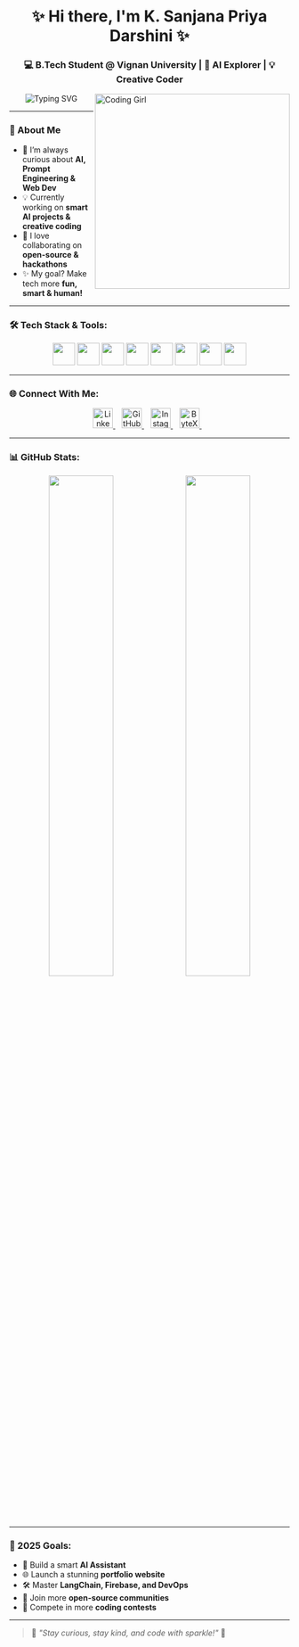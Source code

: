 <h1 align="center">✨ Hi there, I'm K. Sanjana Priya Darshini ✨</h1>
<h3 align="center">💻 B.Tech Student @ Vignan University | 🤖 AI Explorer | 💡 Creative Coder</h3>

<img align="right" alt="Coding Girl" width="350" src="https://images.unsplash.com/photo-1611928488291-630f1a1fc3e4?crop=entropy&cs=tinysrgb&fit=max&fm=jpg&ixid=M3wzNjUyOXwwfDF8c2VhcmNofDR8fGZlbWFsZSUyMGNvZGluZ3xlbnwwfHx8fDE2ODczMDY5MjY&ixlib=rb-4.0.3&q=80&w=400" />


<p align="center">
  <img src="https://readme-typing-svg.herokuapp.com?font=Fira+Code&weight=700&size=22&pause=1000&color=FF61DA&center=true&width=500&lines=Passionate+AI+Developer;Curious+Problem+Solver;Building+Smart+Things+Everyday!" alt="Typing SVG" />
</p>

---

### 🚀 About Me
- 🌟 I’m always curious about **AI, Prompt Engineering & Web Dev**
- 💡 Currently working on **smart AI projects & creative coding**
- 🤝 I love collaborating on **open-source & hackathons**
- ✨ My goal? Make tech more **fun, smart & human!**

---

### 🛠️ Tech Stack & Tools:
<p align="center">
  <img src="https://cdn.jsdelivr.net/gh/devicons/devicon/icons/python/python-original.svg" width="40" />
  <img src="https://cdn.jsdelivr.net/gh/devicons/devicon/icons/javascript/javascript-original.svg" width="40" />
  <img src="https://cdn.jsdelivr.net/gh/devicons/devicon/icons/react/react-original.svg" width="40" />
  <img src="https://cdn.jsdelivr.net/gh/devicons/devicon/icons/nodejs/nodejs-original.svg" width="40" />
  <img src="https://cdn.jsdelivr.net/gh/devicons/devicon/icons/html5/html5-original.svg" width="40" />
  <img src="https://cdn.jsdelivr.net/gh/devicons/devicon/icons/css3/css3-original.svg" width="40" />
  <img src="https://cdn.jsdelivr.net/gh/devicons/devicon/icons/git/git-original.svg" width="40" />
  <img src="https://cdn.jsdelivr.net/gh/devicons/devicon/icons/linux/linux-original.svg" width="40" />
</p>

---

### 🌐 Connect With Me:
<p align="center">
  <a href="https://www.linkedin.com/in/your-linkedin-url/" target="_blank">
    <img src="https://img.icons8.com/color/48/linkedin.png" width="36" alt="LinkedIn"/>
  </a> &nbsp;&nbsp;
  <a href="https://github.com/your-github-username" target="_blank">
    <img src="https://img.icons8.com/material-outlined/48/github.png" width="36" alt="GitHub"/>
  </a> &nbsp;&nbsp;
  <a href="https://instagram.com/your-insta-handle" target="_blank">
    <img src="https://img.icons8.com/fluency/48/instagram-new.png" width="36" alt="Instagram"/>
  </a> &nbsp;&nbsp;
  <a href="https://www.bytexl.com/" target="_blank">
    <img src="https://img.icons8.com/ios-filled/50/laptop-coding.png" width="36" alt="ByteXL"/>
  </a> &nbsp;&nbsp;
</p>

---

### 📊 GitHub Stats:
<p align="center">
  <img src="https://github-readme-stats.vercel.app/api?username=your-github-username&show_icons=true&theme=tokyonight" width="48%" />
  <img src="https://github-readme-streak-stats.herokuapp.com/?user=your-github-username&theme=tokyonight" width="48%" />
</p>

---

### 🎯 2025 Goals:
- 🌱 Build a smart **AI Assistant**
- 🌐 Launch a stunning **portfolio website**
- 🛠️ Master **LangChain, Firebase, and DevOps**
- 🤝 Join more **open-source communities**
- 🚀 Compete in more **coding contests**

---

> 💬 *"Stay curious, stay kind, and code with sparkle!"* 💖
